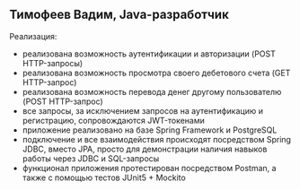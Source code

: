 ## Тимофеев Вадим, Java-разработчик

Реализация:  
* реализована возможность аутентификации и авторизации (POST HTTP-запросы)
* реализована возможность просмотра своего дебетового счета (GET HTTP-запрос)
* реализована возможность перевода денег другому пользователю (POST HTTP-запрос)
* все запросы, за исключением запросов на аутентификацию и регистрацию, сопровождаются JWT-токенами
* приложение реализовано на базе Spring Framework и PostgreSQL
* подключение и все взаимодействия происходят посредством Spring JDBC, вместо JPA, просто для демонстрации наличия 
навыков работы через JDBC и SQL-запросы
* функционал приложения протестирован посредством Postman, а также с помощью тестов JUnit5 + Mockito
